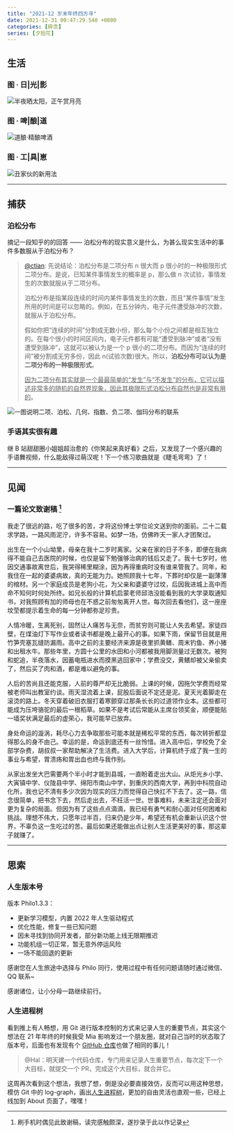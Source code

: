 ```yaml
---
title: "2021-12 岁末年终四方寻"
date: 2021-12-31 00:47:29.540 +0800
categories: [碎念]
series: [夕拾花]
---
```


## 生活

### 图 · 日|光|影

![半夜晒太阳，正午赏月亮](https://image.aetherhjf.com/images/20211205_sunshineShadows.jpg "半夜晒太阳，正午赏月亮")

### 图 · 啤|酿|道

![道酿·精酿啤酒](https://image.aetherhjf.com/images/20211208_daoCraftBeer.jpg "道酿·精酿啤酒")

### 图 · 工|具|崽

![丑家伙的新用法](https://image.aetherhjf.com/images/20211209_uglyToy.jpg "丑家伙的新用法")

---

## 捕获

### 泊松分布

摘记一段知乎的的回答 —— 泊松分布的现实意义是什么，为甚么现实生活中的事件多数服从于泊松分布？

> [@ctian](https://www.zhihu.com/question/26441147/answer/82350992?utm_source=ZHShareTargetIDMore&utm_medium=social&utm_oi=28246775169024): 先说结论：泊松分布是二项分布 n 很大而 p 很小时的一种极限形式二项分布。是说，已知某件事情发生的概率是 p，那么做 n 次试验，事情发生的次数就服从于二项分布。
>
> 泊松分布是指某段连续的时间内某件事情发生的次数，而且“某件事情”发生所用的时间是可以忽略的。例如，在五分钟内，电子元件遭受脉冲的次数，就服从于泊松分布。
>
> 假如你把“连续的时间”分割成无数小份，那么每个小份之间都是相互独立的。在每个很小的时间区间内，电子元件都有可能“遭受到脉冲”或者“没有遭受到脉冲”，这就可以被认为是一个 p 很小的二项分布。而因为“连续的时间”被分割成无穷多份，因此 n(试验次数)很大。所以，**泊松分布可以认为是二项分布的一种极限形式**。
>
> <u>因为二项分布其实就是一个最最简单的“发生”与“不发生”的分布，它可以描述非常多的随机的自然界现象，因此其极限形式泊松分布自然也是非常有用的</u>。

![](https://image.aetherhjf.com/images/20211210_binomialDistribution.png "一图说明二项、泊松、几何、指数、负二项、伽玛分布的联系")

### 手语其实很有趣

继 B 站甜甜圈小姐姐超治愈的《你笑起来真好看》之后，又发现了一个感兴趣的手语舞视频，什么能敌得过萌汉呢！下一个练习歌曲就是《睫毛弯弯》了！

---

## 见闻

### 一篇论文致谢稿 [^1]

我走了很远的路，吃了很多的苦，才将这份博士学位论文送到你的面前。二十二载求学路，一路风雨泥泞，许多不容易。如梦一场，仿佛昨天一家人才团聚过。

出生在一个小山坳里，母亲在我十二岁时离家。父亲在家的日子不多，即便在我病得不能自己去医院的时候，也仅是留下勉强够治病的钱后又走了。我十七岁时，他因交通事故离世后，我哭得稀里糊涂，因为再得重病时没有谁来管我了。同年，和我住在一起的婆婆病故，真的无能为力。她照顾我十七年，下葬时却仅是一副薄薄的棺材。另一个家庭成员是老狗小花，为父亲和婆婆守过坟，后因我进城上高中而命不知何时何处所终。如兄长般的计算机启蒙老师邱浩没能看到我的大学录取通知书，对我照顾有加的师母也在不惑之前匆匆离开人世。每次回去看他们，这一座座坟茔都提示着生命的每一分钟都弥足珍贵。

人情冷暖，生离死别，固然让人痛苦与无奈，而贫穷则可能让人失去希望。家徒四壁，在煤油灯下写作业或者读书都是晚上最开心的事。如果下雨，保留节目就是用竹笋壳塞瓦缝防漏雨。高中之前的主要经济来源是夜里抓黄鳝、周末钓鱼、养小猪和出租水牛。那些年里，方圆十公里的水田和小河都被我用脚测量过无数次。被狗和蛇追，半夜落水，因蓄电瓶进水而摸黑逃回家中；学费没交，黄鳝却被父亲偷卖了，然后买了肉和酒，都是难以避免的事。

人后的苦尚且还能克服，人前的尊严却无比脆弱。上课的时候，因拖欠学费而经常被老师叫出教室约谈。雨天湿流着上课，屁股后面说不定还是泥。夏天光着脚走在滚烫的路上。冬天穿着破旧衣服打着寒颤穿过那条长长的过道领作业本。这些都可能成为压垮骆驼的最后一根稻草。如果不是考试后常能从主席台领奖金，顺便能贴一墙奖状满足最后的虚荣心，我可能早已放弃。

身处命运的漩涡，耗尽心力去争取那些可能本就是稀松平常的东西，每次转折都显得那么的身不由己。幸运的是，命运到底还有一丝怜惜。进入高中后，学校免了全部学杂费，胡叔叔一家帮助解决了生活费。进入大学后，计算机终于成了我一生的事业与希望，胃溃疡和胃出血也终与我作别。

从家出发坐大巴需要两个半小时才能到县城，一直盼着走出大山。从炬光乡小学、大寅镇中学、仪陇县中学、绵阳市南山中学，到重庆的西南大学，再到中科院自动化所，我也记不清有多少次因为现实的压力而觉得自己快扛不下去了。这一路，信念很简单，把书念下去，然后走出去，不枉活一世。世事难料，未来注定还会面对更为复杂的局面。但因为有了这些点点滴滴，我已经有勇气和耐心面对任何困难和挑战。理想不伟大，只愿年过半百，归来仍是少年，希望还有机会重新认识这个世界，不辜负这一生吃过的苦。最后如果还能做出点让别人生活更美好的事，那这辈子就赚了。

[^1]: 刷手机时偶见此致谢稿，读完感触颇深，遂抄录于此以作记录

---

## 思索

### 人生版本号

版本 Philo1.3.3：

- 更新学习模型，内置 2022 年人生驱动程式
- 优化性能，修复一些已知问题
- 因未寻找到协同开发者，部分新功能上线无限期推迟
- 功能机组一切正常，暂无意外停运风险
- 一场不能回退的更新

感谢您在人生旅途中选择与 Philo 同行，使用过程中有任何问题请随时通过微信、QQ 联系~

感谢诸位，让小分母一路继续前行。

### 人生进程树

看到推上有人畅想，用 Git 进行版本控制的方式来记录人生的重要节点，其实这个想法在 21 年年终的时候我受 Mia 影响发过一个朋友圈，就对自己当时的状态取了版本号，后面也有发现有个 [GitHub 仓库](https://github.com/ByronHsu/life-commit)也做了相同的事儿！

> @Hal：明天建一个代码仓库，专门用来记录人生重要节点，每次定下一个大目标，就提交一个 PR，完成这个大目标，就合并它。

这周再次看到这个想法，我想了想，倒是没必要直接效仿，反而可以用这种思想，模仿 Git 中的 log-graph，画出[人生进程树](../../../pages/about/#%E4我的人生版本号)，更加的自由灵活也直观一些，已经上线加到 About 页面了，嘿嘿！
